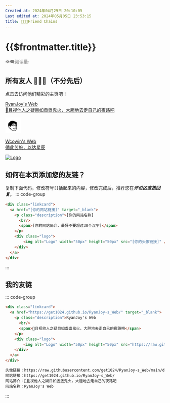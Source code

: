 ```yaml
---
Created at: 2024年04月29日 20:10:05
Last edited at: 2024年05月05日 23:53:15
title: 🧑‍🤝‍🧑Friend Chains
---
```


# {{$frontmatter.title}}

<div class="flex gap-[4px] items-center" style="color:gray;font-size:14px;">
  👁️‍🗨️阅读量: <span id="busuanzi_container_page_pv">
    <span id="busuanzi_value_page_pv" />
  </span>
</div>

## 所有友人 🧑‍🤝‍🧑（不分先后）
点击去访问他们精彩的主页吧！
<div class="linkcard-container">
  <div class="linkcard">
    <a href="https://get1024.github.io/RyanJoy-s_Web/" target="_blank">
      <p class="description">RyanJoy's Web
        <br/>
        <span>🌟且视他人之疑目如盏盏鬼火，大胆地去走自己的夜路吧</span>
      </p>
      <div class="logo">
          <img alt="Logo" width="50px" height="50px" src="https://raw.githubusercontent.com/get1024/RyanJoy-s_Web/main/docs/public/avatar.png" />
      </div>
    </a>
  </div>
  <div class="linkcard">
    <a href="https://wcowin.work/" target="_blank">
      <p class="description">Wcowin's Web
        <br/>
        <span>循此苦旅，以达星辰</span>
      </p>
      <div class="logo">
          <img alt="Logo" width="50px" height="50px" src="https://s2.loli.net/2024/02/01/gaE47y5fKM6kosV.png" />
      </div>
    </a>
  </div>
</div>

<!-- <div class="linkcard-container">
  <div class="linkcard">
    <a href="https://vitepress.yiov.top/" target="_blank">
      <p class="description">Vitepress中文搭建教程<br><span>https://vitepress.yiov.top/</span></p>
      <div class="logo">
          <img alt="Logo" width="70px" height="70px" src="https://vitepress.yiov.top/logo.png" />
      </div>
    </a>
  </div>
  <div class="linkcard">
    <a href="https://vitepress.yiov.top/" target="_blank">
      <p class="description">Vitepress中文搭建教程<br><span>https://vitepress.yiov.top/</span></p>
      <div class="logo">
          <img alt="Logo" width="70px" height="70px" src="https://vitepress.yiov.top/logo.png" />
      </div>
    </a>
  </div>
</div> -->

## 如何在本页添加您的友链？
复制下面代码，修改符号`[]`括起来的内容，修改完成后，推荐您在***评论区直接回复***。
::: code-group
```html
<div class="linkcard">
  <a href="[你的网站链接]" target="_blank">
    <p class="description">[你的网站名称]
      <br/>
      <span>[你的网站简介，最好不要超过30个汉字]</span>
    </p>
    <div class="logo">
        <img alt="Logo" width="50px" height="50px" src="[你的头像链接]" />
    </div>
  </a>
</div>
```
:::

## 我的友链
::: code-group
```html
<div class="linkcard">
  <a href="https://get1024.github.io/RyanJoy-s_Web/" target="_blank">
    <p class="description">RyanJoy's Web
      <br/>
      <span>🌟且视他人之疑目如盏盏鬼火，大胆地去走自己的夜路吧</span>
    </p>
    <div class="logo">
        <img alt="Logo" width="50px" height="50px" src="https://raw.githubusercontent.com/get1024/RyanJoy-s_Web/main/docs/public/avatar.png" />
    </div>
  </a>
</div>
```
```markdown
头像链接：https://raw.githubusercontent.com/get1024/RyanJoy-s_Web/main/docs/public/avatar.png
网站链接：https://get1024.github.io/RyanJoy-s_Web/
网站简介：🌟且视他人之疑目如盏盏鬼火，大胆地去走自己的夜路吧
网站名称：RyanJoy's Web
```
:::
